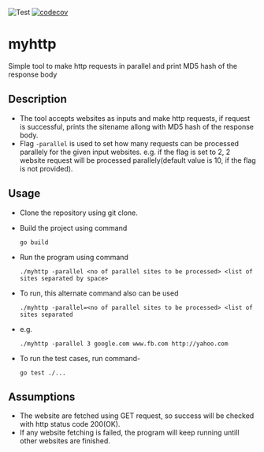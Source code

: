 ![Test](https://github.com/ganeshdipdumbare/myhttp/workflows/Test/badge.svg) [![codecov](https://codecov.io/gh/ganeshdipdumbare/myhttp/branch/master/graph/badge.svg)](https://codecov.io/gh/ganeshdipdumbare/myhttp)

# myhttp

Simple tool to make http requests in parallel and print MD5 hash of the response body

## Description

- The tool accepts websites as inputs and make http requests, if request is successful, prints the
   sitename allong with MD5 hash of the response body.
- Flag ```-parallel``` is used to set how many requests can be processed parallely for the given input websites.
   e.g. if the flag is set to 2, 2 website request will be processed parallely(default value is 10, if the flag is not provided).

## Usage

- Clone the repository using git clone.
- Build the project using command 

      go build

- Run the program using command

      ./myhttp -parallel <no of parallel sites to be processed> <list of sites separated by space>

- To run, this alternate command also can be used

      ./myhttp -parallel=<no of parallel sites to be processed> <list of sites separated

- e.g.
   
      ./myhttp -parallel 3 google.com www.fb.com http://yahoo.com

- To run the test cases, run command- 
   
      go test ./...

## Assumptions

- The website are fetched using GET request, so success will be checked with http status code 200(OK).
- If any website fetching is failed, the program will keep running untill other websites are finished.




